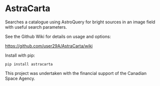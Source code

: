 # AstraCarta

Searches a catalogue using AstroQuery for bright sources in an image field with useful search parameters.

See the Github Wiki for details on usage and options:

https://github.com/user29A/AstraCarta/wiki

Install with pip:

    pip install astracarta

This project was undertaken with the financial support of the Canadian Space Agency.
